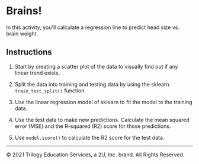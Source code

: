 # Brains!

In this activity, you'll calculate a regression line to predict head size vs. brain weight.

## Instructions

1. Start by creating a scatter plot of the data to visually find out if any linear trend exists.

2. Split the data into training and testing data by using the sklearn `train_test_split()` function.

3. Use the linear regression model of sklearn to fit the model to the training data.

4. Use the test data to make new predictions. Calculate the mean squared error (MSE) and the R-squared (R2) score for those predictions.

5. Use `model.score()` to calculate the R2 score for the test data.

- - -

© 2021 Trilogy Education Services, a 2U, Inc. brand. All Rights Reserved.
